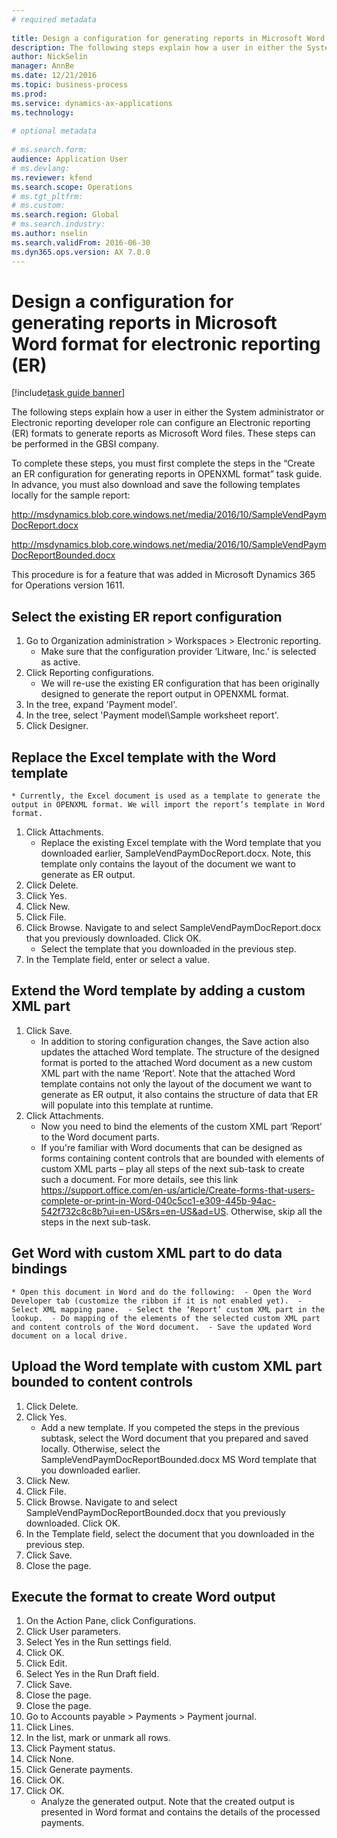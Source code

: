 ```yaml
--- 
# required metadata 
 
title: Design a configuration for generating reports in Microsoft Word format for electronic reporting (ER)
description: The following steps explain how a user in either the System administrator or Electronic reporting developer role can configure an Electronic reporting (ER) formats to generate reports as Microsoft Word files. 
author: NickSelin
manager: AnnBe 
ms.date: 12/21/2016
ms.topic: business-process 
ms.prod:  
ms.service: dynamics-ax-applications 
ms.technology:  
 
# optional metadata 
 
# ms.search.form:   
audience: Application User 
# ms.devlang:  
ms.reviewer: kfend
ms.search.scope: Operations 
# ms.tgt_pltfrm:  
# ms.custom:  
ms.search.region: Global
# ms.search.industry: 
ms.author: nselin
ms.search.validFrom: 2016-06-30 
ms.dyn365.ops.version: AX 7.0.0 
---
```

# Design a configuration for generating reports in Microsoft Word format for electronic reporting (ER)

[!include[task guide banner](../../includes/task-guide-banner.md)]

The following steps explain how a user in either the System administrator or Electronic reporting developer role can configure an Electronic reporting (ER) formats to generate reports as Microsoft Word files. These steps can be performed in the GBSI company.

To complete these steps, you must first complete the steps in the “Create an ER configuration for generating reports in OPENXML format” task guide. In advance, you must also download and save the following templates locally for the sample report:

http://msdynamics.blob.core.windows.net/media/2016/10/SampleVendPaymDocReport.docx

http://msdynamics.blob.core.windows.net/media/2016/10/SampleVendPaymDocReportBounded.docx

This procedure is for a feature that was added in Microsoft Dynamics 365 for Operations version 1611.


## Select the existing ER report configuration
1. Go to Organization administration > Workspaces > Electronic reporting.
    * Make sure that the configuration provider ‘Litware, Inc.’ is selected as active.  
2. Click Reporting configurations.
    * We will re-use the existing ER configuration that has been originally designed to generate the report output in OPENXML format.  
3. In the tree, expand 'Payment model'.
4. In the tree, select 'Payment model\Sample worksheet report'.
5. Click Designer.

## Replace the Excel template with the Word template
    * Currently, the Excel document is used as a template to generate the output in OPENXML format. We will import the report’s template in Word format.  
1. Click Attachments.
    * Replace the existing Excel template with the Word template that you downloaded earlier, SampleVendPaymDocReport.docx. Note, this template only contains the layout of the document we want to generate as ER output.  
2. Click Delete.
3. Click Yes.
4. Click New.
5. Click File.
6. Click Browse. Navigate to and select SampleVendPaymDocReport.docx that you previously downloaded. Click OK.
    * Select the template that you downloaded in the previous step.  
7. In the Template field, enter or select a value.

## Extend the Word template by adding a custom XML part
1. Click Save.
    * In addition to storing configuration changes, the Save action also updates the attached Word template. The structure of the designed format is ported to the attached Word document as a new custom XML part with the name ‘Report’. Note that the attached Word template contains not only the layout of the document we want to generate as ER output, it also contains the structure of data that ER will populate into this template at runtime.  
2. Click Attachments.
    * Now you need to bind the elements of the custom XML part ‘Report’ to the Word document parts.  
    * If you're familiar with Word documents that can be designed as forms containing content controls that are bounded with elements of custom XML parts – play all steps of the next sub-task to create such a document. For more details, see this link https://support.office.com/en-us/article/Create-forms-that-users-complete-or-print-in-Word-040c5cc1-e309-445b-94ac-542f732c8c8b?ui=en-US&rs=en-US&ad=US. Otherwise, skip all the steps in the next sub-task.  

## Get Word with custom XML part to do data bindings
    * Open this document in Word and do the following:  - Open the Word Developer tab (customize the ribbon if it is not enabled yet).  - Select XML mapping pane.  - Select the ‘Report’ custom XML part in the lookup.  - Do mapping of the elements of the selected custom XML part and content controls of the Word document.  - Save the updated Word document on a local drive.  

## Upload the Word template with custom XML part bounded to content controls
1. Click Delete.
2. Click Yes.
    * Add a new template. If you competed the steps in the previous subtask, select the Word document that you prepared and saved locally. Otherwise, select the SampleVendPaymDocReportBounded.docx MS Word template that you downloaded earlier.  
3. Click New.
4. Click File.
5. Click Browse. Navigate to and select SampleVendPaymDocReportBounded.docx that you previously downloaded. Click OK.
6. In the Template field, select the document that you downloaded in the previous step.
7. Click Save.
8. Close the page.

## Execute the format to create Word output
1. On the Action Pane, click Configurations.
2. Click User parameters.
3. Select Yes in the Run settings field.
4. Click OK.
5. Click Edit.
6. Select Yes in the Run Draft field.
7. Click Save.
8. Close the page.
9. Close the page.
10. Go to Accounts payable > Payments > Payment journal.
11. Click Lines.
12. In the list, mark or unmark all rows.
13. Click Payment status.
14. Click None.
15. Click Generate payments.
16. Click OK.
17. Click OK.
    * Analyze the generated output. Note that the created output is presented in Word format and contains the details of the processed payments.  

